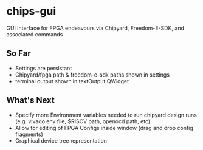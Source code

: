 # chips-gui
GUI interface for FPGA endeavours via Chipyard, Freedom-E-SDK, and associated commands

## So Far
- Settings are persistant
- Chipyard/fpga path & freedom-e-sdk paths shown in settings
- terminal output shown in textOutput QWidget

## What's Next
- Specify more Environment variables needed to run chipyard design runs (e.g. vivado env file, $RISCV path, openocd path, etc)
- Allow for editing of FPGA Configs inside window (drag and drop config fragments)
- Graphical device tree representation
